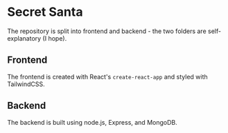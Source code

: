 # Secret Santa

The repository is split into frontend and backend - the two folders are self-explanatory (I hope).

## Frontend

The frontend is created with React's `create-react-app` and styled with TailwindCSS. 

## Backend 

The backend is built using node.js, Express, and MongoDB.
